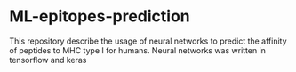 # ML-epitopes-prediction
This repository describe the usage of neural networks to predict the affinity of peptides to MHC type I for humans. Neural networks was written in tensorflow and keras
